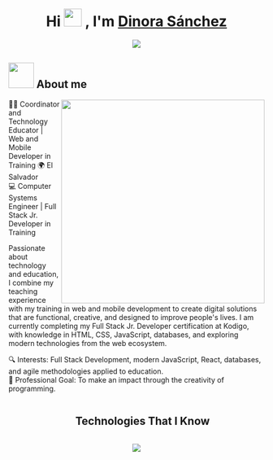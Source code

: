 <h1 align="center"><b>
  Hi <img src="https://media.giphy.com/media/hvRJCLFzcasrR4ia7z/giphy.gif" width="35"> , I'm 
  <a href="https://dinora93.github.io/dinora.github.io/">
    Dinora Sánchez</b>
  </a>
</h1>

<p align="center">
  <a href="https://github.com/DenverCoder1/readme-typing-svg"><img src="https://readme-typing-svg.herokuapp.com?font=Time+New+Roman&color=cyan&size=25&center=true&vCenter=true&width=600&height=100&lines=Front-End+and+Back-End+Developer,;Systems+Engineer"></a>
</p>
<!--  -->
<h2><picture><img src = "https://github.com/7oSkaaa/7oSkaaa/blob/main/Images/about_me.gif?raw=true" width = 50px></picture> About me </h2>  

<picture>
  <img align="right" src="https://camo.githubusercontent.com/2a85a3fe4bc2747c3d6114596fbecf23279aacbc4ad08977c7e2e5ab86d2691d/68747470733a2f2f63646e2e6472696262626c652e636f6d2f75736572732f313237373331322f73637265656e73686f74732f31343733333239382f6d656469612f33396231303435653539333733373538376464363065343263383432326431662e676966" width="400px">
</picture>



👩‍🏫 Coordinator and Technology Educator | Web and Mobile Developer in Training
🌍 El Salvador<br>
💻 Computer Systems Engineer | Full Stack Jr. Developer in Training


Passionate about technology and education, I combine my teaching experience with my training in web and mobile development to create digital solutions that are functional, creative, and designed to improve people's lives.
I am currently completing my Full Stack Jr. Developer certification at Kodigo, with knowledge in HTML, CSS, JavaScript, databases, and exploring modern technologies from the web ecosystem.

🔍 Interests: Full Stack Development, modern JavaScript, React, databases, and agile methodologies applied to education.<br>
🎯 Professional Goal: To make an impact through the creativity of programming.




<div id="user-content-toc">
  <ul align="center">
    <summary><h2 style="display: inline-block">Technologies That I Know</h2></summary>
  </ul>
</div>
<!--tech stack icons-->
<p align="center">
  <a href="https://skillicons.dev">
    <img src="https://skillicons.dev/icons?i=css,discord,docker,postgres,figma,firebase,github,html,java,js,mysql,nodejs,postman,vscode" />
  </a>
</p>

<!--
**dinora93/dinora93** is a ✨ _special_ ✨ repository because its `README.md` (this file) appears on your GitHub profile.

Here are some ideas to get you started:

- 🔭 I’m currently working on ...
- 🌱 I’m currently learning ...
- 👯 I’m looking to collaborate on ...
- 🤔 I’m looking for help with ...
- 💬 Ask me about ...
- 📫 How to reach me: ...
- 😄 Pronouns: ...
- ⚡ Fun fact: ...
-->

